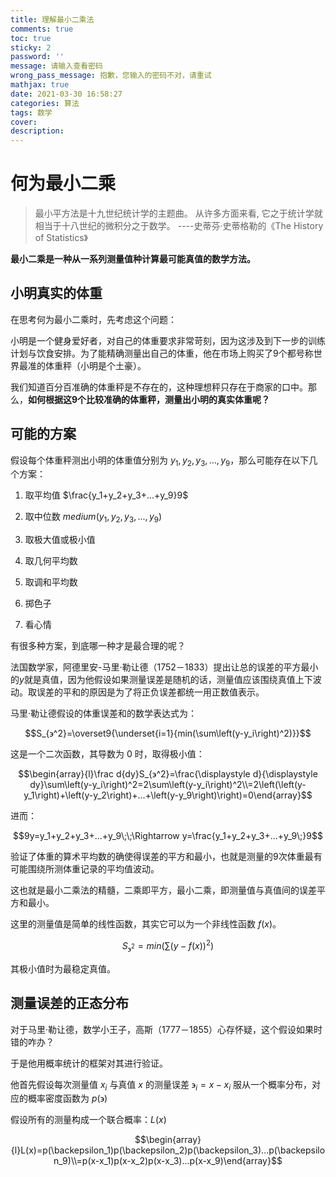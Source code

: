 ```yaml
---
title: 理解最小二乘法
comments: true
toc: true
sticky: 2
password: ''
message: 请输入查看密码
wrong_pass_message: 抱歉，您输入的密码不对，请重试
mathjax: true
date: 2021-03-30 16:58:27
categories: 算法
tags: 数学
cover:
description: 
---
```


# 何为最小二乘

> 最小平方法是十九世纪统计学的主题曲。
>从许多方面来看, 它之于统计学就相当于十八世纪的微积分之于数学。
>             ----史蒂芬·史蒂格勒的《The History of Statistics》

**最小二乘是一种从一系列测量值种计算最可能真值的数学方法。**

## 小明真实的体重

在思考何为最小二乘时，先考虑这个问题：

小明是一个健身爱好者，对自己的体重要求非常苛刻，因为这涉及到下一步的训练计划与饮食安排。为了能精确测量出自己的体重，他在市场上购买了9个都号称世界最准的体重秤（小明是个土豪）。

我们知道百分百准确的体重秤是不存在的，这种理想秤只存在于商家的口中。那么，**如何根据这9个比较准确的体重秤，测量出小明的真实体重呢？**

## 可能的方案

假设每个体重秤测出小明的体重值分别为 $y_1,y_2,y_3,...,y_9$，那么可能存在以下几个方案：

1. 取平均值 $\frac{y_1+y_2+y_3+...+y_9}9$

2. 取中位数 $medium({y_1,y_2,y_3,...,y_9})$

3. 取极大值或极小值

4. 取几何平均数

5. 取调和平均数

6. 掷色子

7. 看心情

有很多种方案，到底哪一种才是最合理的呢？

法国数学家，阿德里安-马里·勒让德（1752－1833）提出让总的误差的平方最小的$y$就是真值，因为他假设如果测量误差是随机的话，测量值应该围绕真值上下波动。取误差的平和的原因是为了将正负误差都统一用正数值表示。

马里·勒让德假设的体重误差和的数学表达式为：

$$S_{϶^2}=\overset9{\underset{i=1}{min(\sum\left(y-y_i\right)^2)}}$$

这是一个二次函数，其导数为 0 时，取得极小值：

$$\begin{array}{l}\frac d{dy}S_{϶^2}=\frac{\displaystyle d}{\displaystyle dy}\sum\left(y-y_i\right)^2=2\sum\left(y-y_i\right)^2\\=2\left(\left(y-y_1\right)+\left(y-y_2\right)+...+\left(y-y_9\right)\right)=0\end{array}$$

进而：

$$9y=y_1+y_2+y_3+...+y_9\;\;\Rightarrow y=\frac{y_1+y_2+y_3+...+y_9\;}9$$

验证了体重的算术平均数的确使得误差的平方和最小，也就是测量的9次体重最有可能围绕所测体重记录的平均值波动。

这也就是最小二乘法的精髓，二乘即平方，最小二乘，即测量值与真值间的误差平方和最小。

这里的测量值是简单的线性函数，其实它可以为一个非线性函数 $f(x)$。

$$S_{϶^2}=min(\sum\left(y-f(x)\right)^2)$$

其极小值时为最稳定真值。

## 测量误差的正态分布

对于马里·勒让德，数学小王子，高斯（1777－1855）心存怀疑，这个假设如果时错的咋办？

于是他用概率统计的框架对其进行验证。

他首先假设每次测量值 $x_i$ 与真值 $x$ 的测量误差 $϶_i=x-x_i$ 服从一个概率分布，对应的概率密度函数为 $p(϶)$

假设所有的测量构成一个联合概率：$L(x)$

$$\begin{array}{l}L(x)=p(\backepsilon_1)p(\backepsilon_2)p(\backepsilon_3)...p(\backepsilon_9)\\=p(x-x_1)p(x-x_2)p(x-x_3)...p(x-x_9)\end{array}$$
